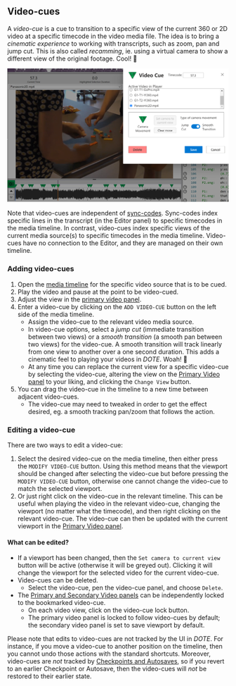 ## Video-cues

A _video-cue_ is a cue to transition to a specific view of the current 360 or 2D video at a specific timecode in the video media file.
The idea is to bring a _cinematic experience_ to working with transcripts, such as zoom, pan and jump cut.
This is also called _recamming_, ie. using a virtual camera to show a different view of the original footage.
Cool! 🍦

[![Video-cues](images/cues/video-cue-edit.png)](images/cues/video-cue-edit.png)

Note that video-cues are independent of [sync-codes](sync-code.md).
Sync-codes index specific lines in the transcript (in the Editor panel) to specific timecodes in the media timeline.
In contrast, video-cues index specific views of the current media source(s) to specific timecodes in the media timeline.
Video-cues have no connection to the Editor, and they are managed on their own timeline.

### Adding video-cues

1. Open the [media timeline](media.md#media) for the specific video source that is to be cued.
1. Play the video and pause at the point to be video-cued.
1. Adjust the view in the [primary video panel](video.md).
1. Enter a video-cue by clicking on the `ADD VIDEO-CUE` button on the left side of the media timeline.
    - Assign the video-cue to the relevant video media source.
    - In video-cue options, select a _jump cut_ (immediate transition between two views) or a _smooth transition_ (a smooth pan between two views) for the video-cue.
    A smooth transition will track linearly from one view to another over a one second duration.
    This adds a cinematic feel to playing your videos in _DOTE_. Woah! 🎦
    - At any time you can replace the current view for a specific video-cue by selecting the video-cue, altering the view on the [Primary Video panel](video.md) to your liking, and clicking the `Change View` button.
1. You can drag the video-cue in the timeline to a new time between adjacent video-cues.
    - The video-cue may need to tweaked in order to get the effect desired, eg. a smooth tracking pan/zoom that follows the action.

### Editing a video-cue

There are two ways to edit a video-cue:

1. Select the desired video-cue on the media timeline, then either press the `MODIFY VIDEO-CUE` button.
Using this method means that the viewport should be changed after selecting the video-cue but before pressing the `MODIFY VIDEO-CUE` button, otherwise one cannot change the video-cue to match the selected viewport.
1. Or just right click on the video-cue in the relevant timeline.
This can be useful when playing the video in the relevant video-cue, changing the viewport (no matter what the timecode), and then right clicking on the relevant video-cue.
The video-cue can then be updated with the current viewport in the [Primary Video panel](video.md).

#### What can be edited?

- If a viewport has been changed, then the `Set camera to current view` button will be active (otherwise it will be greyed out).
Clicking it will change the viewport for the selected video for the current video-cue.
- Video-cues can be deleted.
    - Select the video-cue, pen the video-cue panel, and choose `Delete`.
- The [Primary and Secondary Video panels](video.md) can be independently locked to the bookmarked video-cue.
    - On each video view, click on the video-cue lock button.
    - The primary video panel is locked to follow video-cues by default; the secondary video panel is set to save viewport by default.

Please note that edits to video-cues are not tracked by the UI in _DOTE_.
For instance, if you move a video-cue to another position on the timeline, then you cannot undo those actions with the standard shortcuts.
Moreover, video-cues are _not_ tracked by [Checkpoints and Autosaves](versioncontrol.md), so if you revert to an earlier Checkpoint or Autosave, then the video-cues will _not_ be restored to their earlier state.
